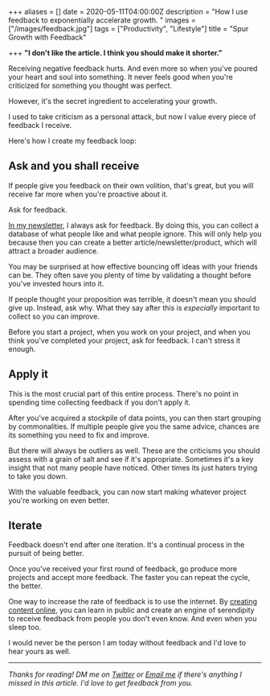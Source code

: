 +++
aliases = []
date = 2020-05-11T04:00:00Z
description = "How I use feedback to exponentially accelerate growth. "
images = ["/images/feedback.jpg"]
tags = ["Productivity", "Lifestyle"]
title = "Spur Growth with Feedback"

+++
**"I don't like the article. I think you should make it shorter."**

Receiving negative feedback hurts. And even more so when you've poured your heart and soul into something. It never feels good when you're criticized for something you thought was perfect.

However, it's the secret ingredient to accelerating your growth.

I used to take criticism as a personal attack, but now I value every piece of feedback I receive.

Here's how I create my feedback loop:

## Ask and you shall receive

If people give you feedback on their own volition, that's great, but you will receive far more when you're proactive about it.

Ask for feedback.

[In my newsletter](https://mondaymail.substack.com/), I always ask for feedback. By doing this, you can collect a database of what people like and what people ignore. This will only help you because then you can create a better article/newsletter/product, which will attract a broader audience.

You may be surprised at how effective bouncing off ideas with your friends can be. They often save you plenty of time by validating a thought before you've invested hours into it.

If people thought your proposition was terrible, it doesn't mean you should give up. Instead, ask why. What they say after this is _especially_ important to collect so you can improve.

Before you start a project, when you work on your project, and when you think you've completed your project, ask for feedback. I can't stress it enough.

## Apply it

This is the most crucial part of this entire process. There's no point in spending time collecting feedback if you don't apply it.

After you've acquired a stockpile of data points, you can then start grouping by commonalities. If multiple people give you the same advice, chances are its something you need to fix and improve.

But there will always be outliers as well. These are the criticisms you should assess with a grain of salt and see if it's appropriate. Sometimes it's a key insight that not many people have noticed. Other times its just haters trying to take you down.

With the valuable feedback, you can now start making whatever project you're working on even better.

## Iterate

Feedback doesn't end after one iteration. It's a continual process in the pursuit of being better.

Once you've received your first round of feedback, go produce more projects and accept more feedback. The faster you can repeat the cycle, the better.

One way to increase the rate of feedback is to use the internet. By [creating content online](https://www.andyjgao.com/blog/why-i-created-blog/), you can learn in public and create an engine of serendipity to receive feedback from people you don't even know. And even when you sleep too.

I would never be the person I am today without feedback and I'd love to hear yours as well.

***

_Thanks for reading! DM me on_ [_Twitter_](https://twitter.com/AndyJGao) _or_ [_Email me_](mailto:hello@andyjgao.com) _if there's anything I missed in this article. I'd love to get feedback from you._